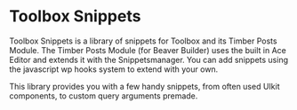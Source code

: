 # Toolbox Snippets
Toolbox Snippets is a library of snippets for Toolbox and its Timber Posts Module. The Timber Posts Module (for Beaver Builder) uses the built in Ace Editor and extends it with the Snippetsmanager. You can add snippets using the javascript wp hooks system to extend with your own.

This library provides you with a few handy snippets, from often used UIkit components, to custom query arguments premade.

